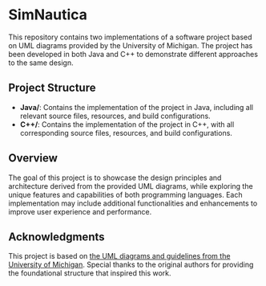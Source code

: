# SimNautica

This repository contains two implementations of a software project based on UML diagrams provided by the University of Michigan. The project has been developed in both Java and C++ to demonstrate different approaches to the same design.

## Project Structure

- **Java/**: Contains the implementation of the project in Java, including all relevant source files, resources, and build configurations.
- **C++/**: Contains the implementation of the project in C++, with all corresponding source files, resources, and build configurations.

## Overview

The goal of this project is to showcase the design principles and architecture derived from the provided UML diagrams, while exploring the unique features and capabilities of both programming languages. Each implementation may include additional functionalities and enhancements to improve user experience and performance.

## Acknowledgments

This project is based on [the UML diagrams and guidelines from the University of Michigan](https://websites.umich.edu/~eecs381/proj4/project4/doc.pdf). Special thanks to the original authors for providing the foundational structure that inspired this work.
